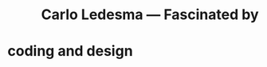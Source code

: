 <h1 align="right">
  Carlo Ledesma &mdash; Fascinated by
  <h1 >
  coding and design
  </h1>
</h1>

